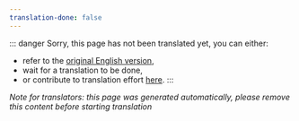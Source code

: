 ```yaml
---
translation-done: false
---
```

::: danger
Sorry, this page has not been translated yet, you can either:
- refer to the [original English version](<..\..\models\custom-avatars.md>),
- wait for a translation to be done,
- or contribute to translation effort [here](https://github.com/bsmg/wiki).
:::

_Note for translators: this page was generated automatically, please remove this content before starting translation_
